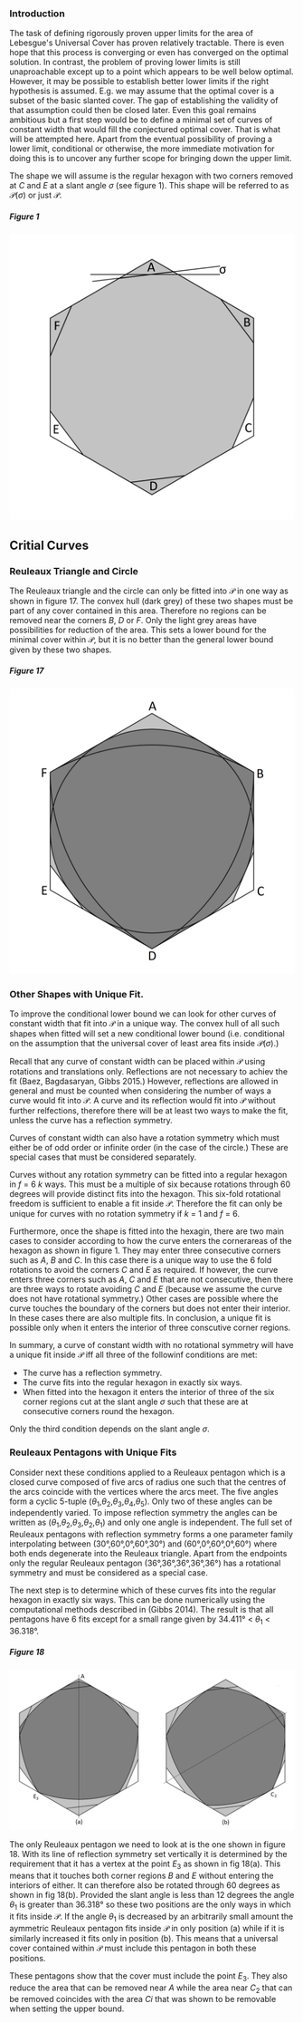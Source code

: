 ### Introduction

The task of defining rigorously proven upper limits for the area of Lebesgue's Universal Cover has proven relatively tractable. 
There is even hope that this process is converging or even has converged on the optimal solution. In contrast, the problem of
proving lower limits is still unaproachable except up to a point which appears to be well below optimal. However, it may be 
possible to establish better lower limits if the right hypothesis is assumed. E.g. we may assume that the optimal cover is
a subset of the basic slanted cover. The gap of establishing the validity of that assumption could then be closed later.
Even this goal remains ambitious but a first step would be to define a minimal set of curves of constant width that would
fill the conjectured optimal cover. That is what will be attempted here. Apart from the eventual possibility of proving 
a lower limit, conditional or otherwise, the more immediate motivation for doing this is to uncover any further scope for
bringing down the upper limit.

The shape we will assume is the regular hexagon with two corners removed at _C_ and _E_ at a slant angle _σ_ (see figure 1). This shape will be referred to as 𝒫(_σ_) or just 𝒫.

##### Figure 1
![Figure 1](figures/fig1.png)

## Critial Curves

### Reuleaux Triangle and Circle 

The Reuleaux triangle and the circle can only be fitted into 𝒫 in one way as shown in figure 17. The convex hull (dark grey)
of these two shapes must be part of any cover contained in this area. Therefore no regions can be removed near the corners
_B_, _D_ or _F_. Only the light grey areas have possibilities for reduction of the area. This sets a lower bound for the minimal cover within 𝒫, but it is no better than the general lower bound given by these two shapes.

##### Figure 17
![Figure 17](figures/fig17.png)

### Other Shapes with Unique Fit.

To improve the conditional lower bound we can look for other curves of constant width that fit into 𝒫 in a unique way. The convex hull of all such shapes when fitted will set a new conditional lower bound (i.e. conditional on the assumption that the universal cover of least area fits inside 𝒫(_σ_).)

Recall that any curve of constant width can be placed within 𝒫 using rotations and translations only. Reflections are not necessary to achiev the fit (Baez, Bagdasaryan, Gibbs 2015.) However, reflections are allowed in general and must be counted when considering the number of ways a curve would fit into 𝒫. A curve and its reflection would fit into 𝒫 without further relfections, therefore there will be at least two ways to make the fit, unless the curve has a reflection symmetry.

Curves of constant width can also have a rotation symmetry which must either be of odd order or infinite order (in the case of the circle.) These are special cases that must be considered separately. 

Curves without any rotation symmetry can be fitted into a regular hexagon in _f_ = 6 _k_ ways. This must be a multiple of six because rotations through 60 degrees will provide distinct fits into the hexagon. This six-fold rotational freedom is sufficient to enable a fit inside 𝒫. Therefore the fit can only be unique for curves with no rotation symmetry if _k_ = 1 and _f_ = 6.

Furthermore, once the shape is fitted into the hexagin, there are two main cases to consider according to how the curve enters the cornerareas of the hexagon as shown in figure 1. They may enter three consecutive corners such as _A_, _B_ and _C_. In this case there is a unique way to use the 6 fold rotations to avoid the corners _C_ and _E_ as required. If however, the curve enters three corners such as _A_, _C_ and _E_ that are not consecutive, then there are three ways to rotate avoiding _C_ and _E_ (because we assume the curve does not have rotational symmetry.) Other cases are possible where the curve touches the boundary of the corners but does not enter their interior. In these cases there are also multiple fits. In conclusion, a unique fit is possible only when it enters the interior of three conscutive corner regions.

In summary, a curve of constant width with no rotational symmetry will have a unique fit inside 𝒫 iff all three of the followinf conditions are met:
* The curve has a reflection symmetry.
* The curve fits into the regular hexagon in exactly six ways.
* When fitted into the hexagon it enters the interior of three of the six corner regions cut at the slant angle _σ_ such that these are at consecutive corners round the hexagon.

Only the third condition depends on the slant angle _σ_.

### Reuleaux Pentagons with Unique Fits

Consider next these conditions applied to a Reuleaux pentagon which is a closed curve composed of five arcs of radius one such that the centres of the arcs coincide with the vertices where the arcs meet. The five angles form a cyclic 5-tuple (_θ_<sub>1</sub>,_θ_<sub>2</sub>,_θ_<sub>3</sub>,_θ_<sub>4</sub>,_θ_<sub>5</sub>). Only two of these angles can be independently varied. To impose reflection symmetry the angles can be written as (_θ_<sub>1</sub>,_θ_<sub>2</sub>,_θ_<sub>3</sub>,_θ_<sub>2</sub>,_θ_<sub>1</sub>) and only one angle is independent. The full set of Reuleaux pentagons with reflection symmetry forms a one parameter family interpolating between (30°,60°,0°,60°,30°) and (60°,0°,60°,0°,60°) where both ends degenerate into the Reuleaux triangle. Apart from the endpoints only the regular Reuleaux pentagon (36°,36°,36°,36°,36°) has a rotational symmetry and must be considered as a special case. 

The next step is to determine which of these curves fits into the regular hexagon in exactly six ways. This can be done numerically using the computational methods described in (Gibbs 2014). The result is that all pentagons have 6 fits except for a small range given by 34.411° < _θ_<sub>1</sub> < 36.318°.

##### Figure 18
![Figure 18](figures/fig18.png)

The only Reuleaux pentagon we need to look at is the one shown in figure 18. With its line of reflection symmetry set vertically it is determined by the requirement that it has a vertex at the point _E_<sub>3</sub> as shown in fig 18(a). This means that it touches both corner regions _B_ and _E_ without entering the interiors of either. It can therefore also be rotated through 60 degrees as shown in fig 18(b). Provided the slant angle is less than 12 degrees the angle _θ_<sub>1</sub> is greater than 36.318° so these two positions are the only ways in which it fits inside 𝒫. If the angle _θ_<sub>1</sub> is decreased by an arbitrarily small amount the aymmetric Reuleaux pentagon fits inside 𝒫 in only position (a) while if it is similarly increased it fits only in position (b). This means that a universal cover contained within 𝒫 must include this pentagon in both these positions.

These pentagons show that the cover must include the point _E_<sub>3</sub>. They also reduce the area that can be removed near _A_ while the area near _C_<sub>2</sub> that can be removed coincides with the area _Ci_ that was shown to be removable when setting the upper bound.
